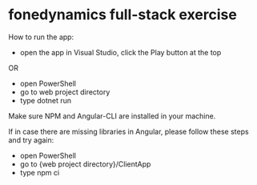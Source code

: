 # fonedynamics full-stack exercise

How to run the app:
- open the app in Visual Studio, click the Play button at the top

OR

- open PowerShell
- go to web project directory
- type dotnet run

Make sure NPM and Angular-CLI are installed in your machine.

If in case there are missing libraries in Angular, please follow these steps and try again:
- open PowerShell
- go to {web project directory}/ClientApp
- type npm ci
